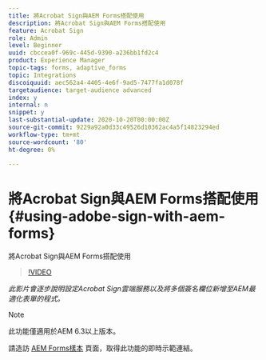 ```yaml
---
title: 將Acrobat Sign與AEM Forms搭配使用
description: 將Acrobat Sign與AEM Forms搭配使用
feature: Acrobat Sign
role: Admin
level: Beginner
uuid: cbccea0f-969c-445d-9390-a236bb1fd2c4
product: Experience Manager
topic-tags: forms, adaptive_forms
topic: Integrations
discoiquuid: aec562a4-4405-4e6f-9ad5-7477fa1d078f
targetaudience: target-audience advanced
index: y
internal: n
snippet: y
last-substantial-update: 2020-10-20T00:00:00Z
source-git-commit: 9229a92a0d33c49526d10362ac4a5f14823294ed
workflow-type: tm+mt
source-wordcount: '80'
ht-degree: 0%

---
```



# 將Acrobat Sign與AEM Forms搭配使用{#using-adobe-sign-with-aem-forms}

將Acrobat Sign與AEM Forms搭配使用

>[!VIDEO](https://video.tv.adobe.com/v/18696?quality=9&learn=on)

*此影片會逐步說明設定Acrobat Sign雲端服務以及將多個簽名欄位新增至AEM最適化表單的程式。*

>[!NOTE]
>
>此功能僅適用於AEM 6.3以上版本。

請造訪 [AEM Forms樣本](https://forms.enablementadobe.com/content/samples/samples.html?query=0#formsandsign) 頁面，取得此功能的即時示範連結。
